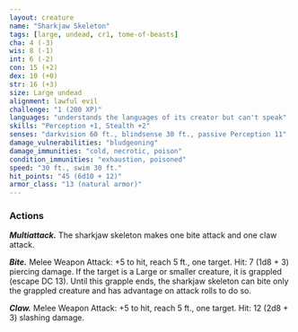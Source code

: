 ```yaml
---
layout: creature
name: "Sharkjaw Skeleton"
tags: [large, undead, cr1, tome-of-beasts]
cha: 4 (-3)
wis: 8 (-1)
int: 6 (-2)
con: 15 (+2)
dex: 10 (+0)
str: 16 (+3)
size: Large undead
alignment: lawful evil
challenge: "1 (200 XP)"
languages: "understands the languages of its creator but can't speak"
skills: "Perception +1, Stealth +2"
senses: "darkvision 60 ft., blindsense 30 ft., passive Perception 11"
damage_vulnerabilities: "bludgeoning"
damage_immunities: "cold, necrotic, poison"
condition_immunities: "exhaustion, poisoned"
speed: "30 ft., swim 30 ft."
hit_points: "45 (6d10 + 12)"
armor_class: "13 (natural armor)"
---
```


### Actions

***Multiattack.*** The sharkjaw skeleton makes one bite attack and one claw attack.

***Bite.*** Melee Weapon Attack: +5 to hit, reach 5 ft., one target. Hit: 7 (1d8 + 3) piercing damage. If the target is a Large or smaller creature, it is grappled (escape DC 13). Until this grapple ends, the sharkjaw skeleton can bite only the grappled creature and has advantage on attack rolls to do so.

***Claw.*** Melee Weapon Attack: +5 to hit, reach 5 ft., one target. Hit: 12 (2d8 + 3) slashing damage.


